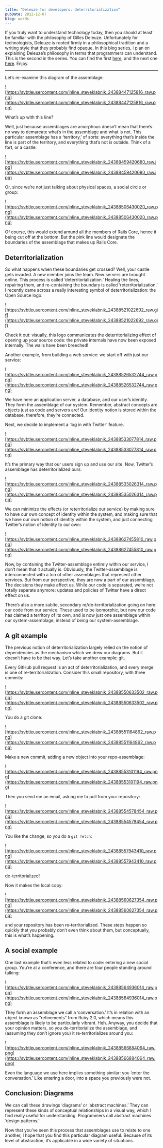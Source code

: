 ```yaml
---
title: "Deleuze for developers: deterritorialization"
pubDate: 2012-12-07
blog: words
---
```



If you truly want to understand technology today, then you should at least be familiar with the philosophy of Gilles Deleuze. Unfortunately for technologists, Deleuze is rooted firmly in a philosophical tradition and a writing style that they probably find opaque. In this blog series, I plan on explaining Deleuze’s philosophy in terms that programmers can understand. This is the second in the series. You can find the first [here](/deleuze-for-developers-assemblages), and the next one [here](http://words.steveklabnik.com/deleuze-for-developers-will-smooth-spaceopen-source-suffice-to-save-us). Enjoy.

---

Let’s re-examine this diagram of the assemblage:

![https://svbtleusercontent.com/inline_steveklabnik_24388447125816_raw.png](https://svbtleusercontent.com/inline_steveklabnik_24388447125816_raw.png)

What’s up with this line?

Well, just because assemblages are amorphous doesn’t mean that there’s no way to demarcate what’s in the assemblage and what is not. This particular assemblage has a ‘territory,’ of sorts: everything that’s inside the line is part of the territory, and everything that’s not is outside. Think of a fort, or a castle:

![https://svbtleusercontent.com/inline_steveklabnik_24388459420680_raw.jpg](https://svbtleusercontent.com/inline_steveklabnik_24388459420680_raw.jpg)

Or, since we’re not just talking about physical spaces, a social circle or group:

![https://svbtleusercontent.com/inline_steveklabnik_24388506430020_raw.png](https://svbtleusercontent.com/inline_steveklabnik_24388506430020_raw.png)

Of course, this would extend around all the members of Rails Core, hence it being cut off at the bottom. But the pink line would designate the boundaries of the assemblage that makes up Rails Core.

## Deterritorialization

So what happens when these boundaries get crossed? Well, your castle gets invaded. A new member joins the team. New servers are brought online. This process is called ‘deterritorialization.’ Healing the lines, repairing them, and re-containing the boundary is called ‘reterritorialization.’ I recently came across a really interesting symbol of deterritorialization: the Open Source logo:

![https://svbtleusercontent.com/inline_steveklabnik_24388521022692_raw.gif](https://svbtleusercontent.com/inline_steveklabnik_24388521022692_raw.gif)

Check it out: visually, this logo communicates the deterritorializing effect of opening up your source code: the private internals have now been exposed internally. The walls have been breeched!

Another example, from building a web service: we start off with just our service:

![https://svbtleusercontent.com/inline_steveklabnik_24388526532744_raw.png](https://svbtleusercontent.com/inline_steveklabnik_24388526532744_raw.png)

We have here an application server, a database, and our user’s identity. They form the assemblage of our system. Remember, abstract concepts are objects just as code and servers are! Our identity notion is stored within the database, therefore, they’re connected.

Next, we decide to implement a ‘log in with Twitter’ feature.

![https://svbtleusercontent.com/inline_steveklabnik_24388533077814_raw.png](https://svbtleusercontent.com/inline_steveklabnik_24388533077814_raw.png)

It’s the primary way that our users sign up and use our site. Now, Twitter’s assemblage has deterritorialized ours:

![https://svbtleusercontent.com/inline_steveklabnik_24388535026314_raw.png](https://svbtleusercontent.com/inline_steveklabnik_24388535026314_raw.png)

We can minimize the effects (or reterritorialize our service) by making sure to have our own concept of identity within the system, and making sure that we have our own notion of identity within the system, and just connecting Twitter’s notion of identity to our own:

![https://svbtleusercontent.com/inline_steveklabnik_24388627455810_raw.png](https://svbtleusercontent.com/inline_steveklabnik_24388627455810_raw.png)

Now, by containing the Twitter-assemblage entirely within our service, I don’t mean that it actually is. Obviously, the Twitter-assemblage is interconnected with a ton of other assemblages that represent other services. But from our perspective, they are now a part of our assemblage. The decisions they make affect us. While our code is separated, we’re not totally separate anymore: updates and policies of Twitter have a direct effect on us.

There’s also a more sublte, secondary re/de-territorialization going on here: our code from our service. These used to be isomorphic, but now our code has claimed a territory of its own, and is now just one assemblage within our system-assemblage, instead of *being* our system-assemblage.

## A git example

The previous notion of deterritorialization largely relied on the notion of dependencies as the mechanism which we drew our diagrams. But it doesn’t have to be that way. Let’s take another example: git.

Every GitHub pull request is an act of deterritorialization, and every merge is one of re-territorialization. Consider this small repository, with three commits:

![https://svbtleusercontent.com/inline_steveklabnik_24388550633502_raw.png](https://svbtleusercontent.com/inline_steveklabnik_24388550633502_raw.png)

You do a git clone:

![https://svbtleusercontent.com/inline_steveklabnik_24388551164862_raw.png](https://svbtleusercontent.com/inline_steveklabnik_24388551164862_raw.png)

Make a new commit, adding a new object into your repo-assemblage:

![https://svbtleusercontent.com/inline_steveklabnik_24388553101194_raw.png](https://svbtleusercontent.com/inline_steveklabnik_24388553101194_raw.png)

Then you send me an email, asking me to pull from your repository:

![https://svbtleusercontent.com/inline_steveklabnik_24388554578454_raw.png](https://svbtleusercontent.com/inline_steveklabnik_24388554578454_raw.png)

You like the change, so you do a `git fetch`:

![https://svbtleusercontent.com/inline_steveklabnik_24388557943410_raw.png](https://svbtleusercontent.com/inline_steveklabnik_24388557943410_raw.png)

de-territorialized!

Now it makes the local copy:

![https://svbtleusercontent.com/inline_steveklabnik_24388560627354_raw.png](https://svbtleusercontent.com/inline_steveklabnik_24388560627354_raw.png)

and your repository has been re-territorialized. These steps happen so quickly that you probably don’t even think about them, but conceptually, this is what’s happening.

## A social example

One last example that’s even less related to code: entering a new social group. You’re at a conference, and there are four people standing around talking:

![https://svbtleusercontent.com/inline_steveklabnik_24388564936014_raw.png](https://svbtleusercontent.com/inline_steveklabnik_24388564936014_raw.png)

They form an assemblage we call a ‘conversation.’ It’s in relation with an object known as “refinements” from Ruby 2.0, which means this assemblage is likely to be particularly vibrant. Heh. Anyway, you decide that your opinion matters, so you de-territorialize the assemblage, and (assuming they don’t ignore you) it re-territorializes around you:

![https://svbtleusercontent.com/inline_steveklabnik_24388566884064_raw.png](https://svbtleusercontent.com/inline_steveklabnik_24388566884064_raw.png)

Even the language we use here implies something similar: you ‘enter the conversation.’ Like entering a door, into a space you previously were not.

## Conclusion: Diagrams

We can call these drawings ‘diagrams’ or ‘abstract machines.’ They can represent these kinds of conceptual relationships in a visual way, which I find really useful for understanding. Programmers call abstract machines ‘design patterns.’

Now that you’ve seen this process that assemblages use to relate to one another, I hope that you find this particular diagram useful. Because of its level of abstraction, it’s applicable in a wide variety of situations.
